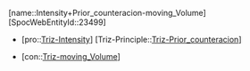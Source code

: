 ﻿---
type: TrizContradiction
aliases:
- Intensity+Prior_counteracion-moving_Volume
license: CC BY-SA 4.0
copyright: https://github.com/SpocWeb
IsDeleted: false
IsReadOnly: false
Confidential: public
tags: 
- Triz/Contradiction
---
[name::Intensity+Prior_counteracion-moving_Volume]
[SpocWebEntityId::23499]
+ [pro::[Triz-Intensity](tech/Triz/Parameter/Triz-Intensity.md)]
[Triz-Principle::[Triz-Prior_counteracion](tech/Triz/Principle/Triz-Prior_counteracion.md)]
- [con::[Triz-moving_Volume](tech/Triz/Parameter/Triz-moving_Volume.md)]

